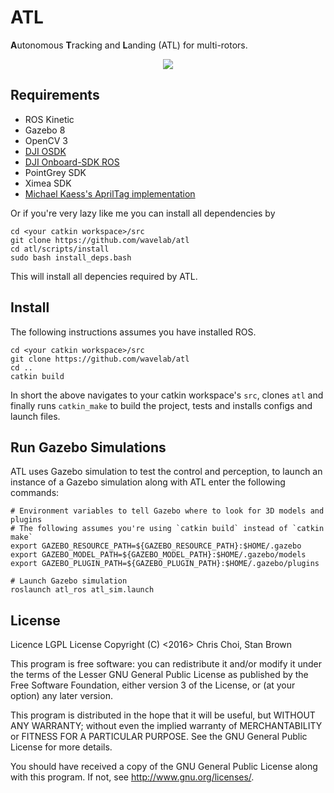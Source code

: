 # ATL

**A**utonomous **T**racking and **L**anding (ATL) for multi-rotors.

<p align="center"> 
    <img src="https://media.giphy.com/media/3oxHQr4zLbHZSjAJ0Y/giphy.gif" />
</p>


## Requirements

- ROS Kinetic
- Gazebo 8
- OpenCV 3
- [DJI OSDK](https://github.com/dji-sdk/Onboard-SDK)
- [DJI Onboard-SDK ROS](https://github.com/dji-sdk/Onboard-SDK-ROS)
- PointGrey SDK
- Ximea SDK
- [Michael Kaess's AprilTag implementation](http://people.csail.mit.edu/kaess/apriltags/)

Or if you're very lazy like me you can install all dependencies by

    cd <your catkin workspace>/src
    git clone https://github.com/wavelab/atl
    cd atl/scripts/install
    sudo bash install_deps.bash

This will install all depencies required by ATL.


## Install

The following instructions assumes you have installed ROS.

    cd <your catkin workspace>/src
    git clone https://github.com/wavelab/atl
    cd ..
    catkin build

In short the above navigates to your catkin workspace's `src`, clones `atl`
and finally runs `catkin_make` to build the project, tests and installs configs
and launch files.


## Run Gazebo Simulations

ATL uses Gazebo simulation to test the control and perception, to launch an
instance of a Gazebo simulation along with ATL enter the following commands:

    # Environment variables to tell Gazebo where to look for 3D models and plugins
    # The following assumes you're using `catkin build` instead of `catkin make`
    export GAZEBO_RESOURCE_PATH=${GAZEBO_RESOURCE_PATH}:$HOME/.gazebo
    export GAZEBO_MODEL_PATH=${GAZEBO_MODEL_PATH}:$HOME/.gazebo/models
    export GAZEBO_PLUGIN_PATH=${GAZEBO_PLUGIN_PATH}:$HOME/.gazebo/plugins

    # Launch Gazebo simulation
    roslaunch atl_ros atl_sim.launch


## License

Licence LGPL License Copyright (C) <2016> Chris Choi, Stan Brown

This program is free software: you can redistribute it and/or modify it under
the terms of the Lesser GNU General Public License as published by the Free
Software Foundation, either version 3 of the License, or (at your option) any
later version.

This program is distributed in the hope that it will be useful, but WITHOUT ANY
WARRANTY; without even the implied warranty of MERCHANTABILITY or FITNESS FOR
A PARTICULAR PURPOSE.  See the GNU General Public License for more details.

You should have received a copy of the GNU General Public License along with
this program.  If not, see <http://www.gnu.org/licenses/>.

